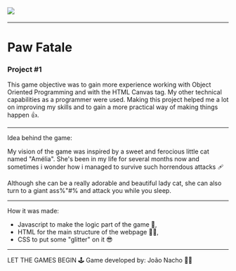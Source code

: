 ## ![](https://i.imgur.com/1QgrNNw.png)

---

# Paw **Fatale**

### Project #1

This game objective was to gain more experience working with Object Oriented Programming and with the HTML Canvas tag. My other technical capabilities as a programmer were used. Making this project helped me a lot on improving my skills and to gain a more practical way of making things happen :+1:.

---

Idea behind the game:

My vision of the game was inspired by a sweet and ferocious little cat named "Amélia". She's been in my life for several months now and sometimes i wonder how i managed to survive such horrendous attacks :adhesive_bandage:

Although she can be a really adorable and beautiful lady cat, she can also turn to a giant ass%"#% and attack you while you sleep.

---

How it was made:

- Javascript to make the logic part of the game :robot:,
- HTML for the main structure of the webpage :man_mechanic:,
- CSS to put some "glitter" on it :sunglasses:

---

LET THE GAMES BEGIN :joystick:
Game developed by: João Nacho :man_technologist:
